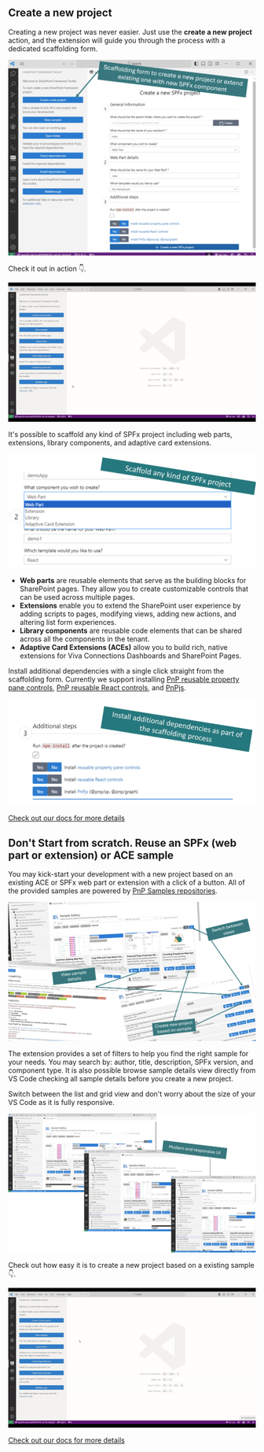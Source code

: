 ## Create a new project

Creating a new project was never easier. Just use the **create a new project** action, and the extension will guide you through the process with a dedicated scaffolding form.

![Create new project](../images/scaffolding.png)

Check it out in action 👇.

![Create new project](../images/scaffolding-form.gif)

It's possible to scaffold any kind of SPFx project including web parts, extensions, library components, and adaptive card extensions.

![All SPFx project support](../images/scaffolding-support.png)

- **Web parts** are reusable elements that serve as the building blocks for SharePoint pages. They allow you to create customizable controls that can be used across multiple pages.
- **Extensions** enable you to extend the SharePoint user experience by adding scripts to pages, modifying views, adding new actions, and altering list form experiences.
- **Library components** are reusable code elements that can be shared across all the components in the tenant.
- **Adaptive Card Extensions (ACEs)** allow you to build rich, native extensions for Viva Connections Dashboards and SharePoint Pages.

Install additional dependencies with a single click straight from the scaffolding form. Currently we support installing [PnP reusable property pane controls](https://pnp.github.io/sp-dev-fx-property-controls/), [PnP reusable React controls](https://pnp.github.io/sp-dev-fx-controls-react/), and [PnPjs](https://pnp.github.io/pnpjs/).

![Additional dependency step](../images/scaffolding-additional-step.png)

[Check out our docs for more details](https://github.com/pnp/vscode-viva/wiki/5.2-Scaffolding#1-scaffold-a-new-spfx-project)

## Don't Start from scratch. Reuse an SPFx (web part or extension) or ACE sample

You may kick-start your development with a new project based on an existing ACE or SPFx web part or extension with a click of a button. All of the provided samples are powered by [PnP Samples repositories](https://pnp.github.io/sp-dev-fx-webparts/samples/type/).

![Sample gallery](../images/samples.png)

The extension provides a set of filters to help you find the right sample for your needs. You may search by: author, title, description, SPFx version, and component type. It is also possible browse sample details view directly from VS Code checking all sample details before you create a new project.

Switch between the list and grid view and don't worry about the size of your VS Code as it is fully responsive.

![Sample gallery is responsive](../images/samples-responsive.png)

Check out how easy it is to create a new project based on a existing sample 👇. 

![Create project based on web part sample](../images/sample-gallery.gif)

[Check out our docs for more details](https://github.com/pnp/vscode-viva/wiki/5.2-Scaffolding#2-dont-start-from-scratch---sample-galleries)
